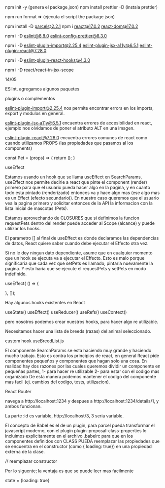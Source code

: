 npm init -y (genera el package.json)
npm install prettier -D (instala prettier)

npm run format => (ejecuta el script the package.json)

npm install -D parcel@2.2.1
npm i react@17.0.2 react-dom@17.0.2

npm i -D eslint@8.8.0 eslint-config-prettier@8.3.0

npm i -D eslint-plugin-import@2.25.4 eslint-plugin-jsx-a11y@6.5.1 eslint-plugin-react@7.28.0

npm i -D eslint-plugin-react-hooks@4.3.0

npm i -D react/react-in-jsx-scope

14/05

ESlint, agregamos algunos paquetes

plugins o complementos

eslint-plugin-import@2.25.4 nos permite encontrar errors en los imports, export y modulos en general.

eslint-plugin-jsx-a11y@6.5.1 encuentra errores de accesibilidad en react, ejemplo nos olvidamos de poner el atributo ALT en una imagen.

eslint-plugin-react@7.28.0 encuentra errores comunes de react como cuando utilizamos PROPS (las propiedades que pasamos al los components)

const Pet = (props) => {
return ();
}

useEffect

Estamos usando un hook que se llama useEffect en SearchParams, useEffect nos permite
decirle a react que pinte el component (render) primero para que el usuario
pueda hacer algo en la pagina, y en cuanto todo esta pintado (renderizado)
entonces va y hace algo mas (ese algo mas es un Effect (efecto secundario)). En
nuestro caso queremos que el usuario vea la pagina primero y solicitar entonces
de la API la informacion con la lista inicial de mascotas (Pets).

Estamos aprovechando de CLOSURES que si definimos la funcion requestPets dentro
del render puede acceder al Scope (alcance) y puede utilizar los hooks.

El parametro [] al final de useEffect es donde declaramos las dependencias de
datos, React quiere saber cuando debe ejecutar el Effecto otra vez.

Si no le doy ningun dato dependiente, asume que en cualquier momento que un
hook se ejecuta va a ejecutar el Effecto. Esto es malo porque significaria
que cada vez que setPets es llamado, pintaria nuevamente la pagina.
Y esto haria que se ejecute el requestPets y setPets en modo indefinido.

useEffect( () => {

}, []);

Hay algunos hooks existentes en React

useState()
useEffect()
useReducer()
useRefs()
useContext()

pero nosotros podemos crear nuestros hooks, para hacer algo re utilizable.

Necesitamos hacer una lista de breeds (razas) del animal seleccionado.

custom hook useBreedList.js

El componente SearchParams se esta haciendo muy grande y haciendo mucho trabajo.
Esto es contra los principios de react, en general React pide componentes pequeños
y componentes que hagan solo una cosa.
En realidad hay dos razones por las cuales queremos dividir un componente en pequeñas
partes, 1- para hacer re utilizable 2- para estar con el codigo mas organizado
De esta manera podemos mantener el codigo del componente mas facil (ej. cambios del codigo,
tests, utilizacion).

React Router

navega a http://localhost:1234 y despues a http://localhost:1234/details/1, y
ambos funcionan.

La parte :id es variable, http://localhost/3, 3 seria variable.

El concepto de Babel es el de un plugin, para parcel pueda transformar el
javascript moderno, con el plugin plugin-proposal-class-properties lo incluimos explicitamente en el archivo .babelrc para que en los componentes definidos con CLASS PUEDA reemplazar las propiedades que se encuentra en el constructor (como { loading: true}) en una propiedad externa de la clase.

// reemplazar constructor

 <!-- // constructor() {
  //   super();
  //   this.state = { loading: true }; // objecto literal, con una propiedad loading con valor true
  // } -->

Por lo siguente; la ventaja es que se puede leer mas facilmente

state = {loading: true}
